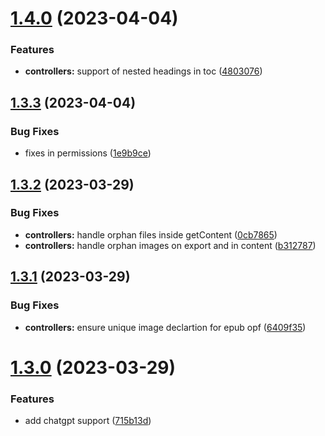 # [1.4.0](https://gitlab.coko.foundation/ketida/server/compare/v1.3.3...v1.4.0) (2023-04-04)


### Features

* **controllers:** support of nested headings in toc ([4803076](https://gitlab.coko.foundation/ketida/server/commit/48030760af15cc82b8f8d8dd085264bf64c53c38))

## [1.3.3](https://gitlab.coko.foundation/ketida/server/compare/v1.3.2...v1.3.3) (2023-04-04)


### Bug Fixes

* fixes in permissions ([1e9b9ce](https://gitlab.coko.foundation/ketida/server/commit/1e9b9cefc4d40060971bf11d80500732a27056fb))

## [1.3.2](https://gitlab.coko.foundation/ketida/server/compare/v1.3.1...v1.3.2) (2023-03-29)


### Bug Fixes

* **controllers:** handle orphan files inside getContent ([0cb7865](https://gitlab.coko.foundation/ketida/server/commit/0cb7865d1d8b0ab7f225e9570de8b7fd1d93e604))
* **controllers:** handle orphan images on export and in content ([b312787](https://gitlab.coko.foundation/ketida/server/commit/b3127873e7cf2620aeee990812afc93673526aa1))

## [1.3.1](https://gitlab.coko.foundation/ketida/server/compare/v1.3.0...v1.3.1) (2023-03-29)


### Bug Fixes

* **controllers:** ensure unique image declartion for epub opf ([6409f35](https://gitlab.coko.foundation/ketida/server/commit/6409f35605c79c6f65d5f425bc8d075867f15865))

# [1.3.0](https://gitlab.coko.foundation/ketida/server/compare/v1.2.3...v1.3.0) (2023-03-29)


### Features

* add chatgpt support ([715b13d](https://gitlab.coko.foundation/ketida/server/commit/715b13ddbf1d16ac9c731d48d1e7135f880e6ccb))
